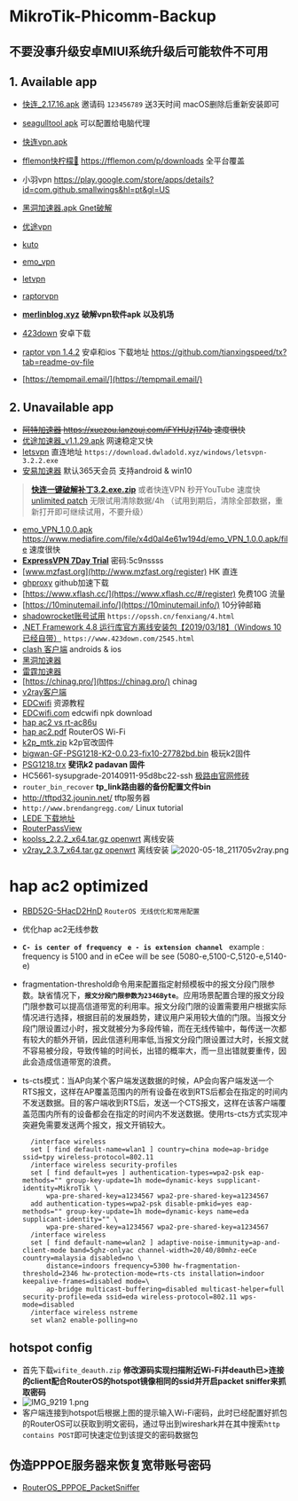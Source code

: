 # MikroTik-Phicomm-Backup
##  不要没事升级安卓MIUI系统升级后可能软件不可用
##   1. Available app

* [快连_2.17.16.apk](https://i11.lanzoug.com/1225110093566871bb/2022/12/14/8d7b0f7103fd3d74666b4a96a96dcef5.apk?st=M7r9lxFn95zTHvuOQ1YAsg&e=1671940728&b=ALFa2lfHUrJQugL_aA7tS6QfMCLcHhlTDU19YZwcuXm1TNgAuVGVRYlYtX2gCIgRr&fi=93566871&pid=116-30-196-126&up=2&mp=1&co=1)  邀请码 `123456789` 送3天时间 macOS删除后重新安装即可
* [seagulltool apk](https://seagulltool.web.app/index-zh.html) 可以配置给电脑代理
* [快连vpn.apk](https://i11.lanzoug.com/1219090093566871bb/2022/12/14/8d7b0f7103fd3d74666b4a96a96dcef5.apk?st=X6syo_GbymWVYGyRJOwx1A&e=1671414826&b=CLkLiwCQUbFQul6jVe1U71SfXONU1QGWBQlbZAApVGdWMwslBjdRYlUuUmVWdlI9&fi=93566871&pid=113-118-147-168&up=2&mp=1&co=1)
* [fflemon快柠檬🍋](https://fflemon.com/p/downloads) https://fflemon.com/p/downloads  全平台覆盖

* 小羽vpn https://play.google.com/store/apps/details?id=com.github.smallwings&hl=pt&gl=US
* [黑洞加速器.apk Gnet破解](https://www.mediafire.com/file/lm5yeexi0565hur/%25E9%25BB%2591%25E6%25B4%259E%25E5%258A%25A0%25E9%2580%259F%25E5%2599%25A8_v4.3.1.apk/file)

* [优途vpn](https://www.youtuvpn.co/index.html)

* [kuto](https://www.kutogroup.com/apps/zh-vpn.html)

* [emo_vpn](https://emo001.club/#/Download?category=Mac)

* [letvpn](https://letsvpn.world/)

* [raptorvpn](http://raptorvpn.net/#/index/info)

* [**merlinblog.xyz**](https://merlinblog.xyz/wiki/freess.html) **破解vpn软件apk 以及机场**

* [423down](https://www.423down.com/apk) 安卓下载
* [raptor vpn 1.4.2](www.sky77.cc) 安卓和ios 下载地址 https://github.com/tianxingspeed/tx?tab=readme-ov-file
* [https://tempmail.email/](https://tempmail.email/)
  

## 2. Unavailable app
* ~~[阿特加速器](atevpn.tk)  https://xuezou.lanzouj.com/iFYHUzj174b 速度很快~~
* [优途加速器_v1.1.29.apk](https://www.mediafire.com/file/fi7337flmt32fxd/%25E4%25BC%2598%25E9%2580%2594%25E5%258A%25A0%25E9%2580%259F%25E5%2599%25A8_v1.1.29.apk/file) 网速稳定又快
* [letsvpn](https://letsvpn.world/)  直连地址 `https://download.dwladold.xyz/windows/letsvpn-3.2.2.exe`
* [安易加速器](https://www.anyi8.com/)  默认365天会员 支持android & win10
 >  [**快连一键破解补丁3.2.exe.zip**](https://www.mediafire.com/file/wuyxj0pb4y3sgpi/%25E5%25BF%25AB%25E8%25BF%259E%25E4%25B8%2580%25E9%2594%25AE%25E7%25A0%25B4%25E8%25A7%25A3%25E8%25A1%25A5%25E4%25B8%25813.2.exe.zip/file)
 >  或者快连VPN 秒开YouTube 速度快  [unlimited patch](https://github.com/codewindy/Mikrotik-Phicomm-Backup/blob/master/%E5%BF%AB%E8%BF%9E%E4%B8%80%E9%94%AE%E7%A0%B4%E8%A7%A3%E8%A1%A5%E4%B8%813.2.exe)
 >  无限试用清除数据/4h  （试用到期后，清除全部数据，重新打开即可继续试用，不要升级）</br>

* [emo_VPN_1.0.0.apk](https://disk.yandex.ru/d/sSD6sJCr4Cao3A) https://www.mediafire.com/file/x4d0al4e61w194d/emo_VPN_1.0.0.apk/file 速度很快
* [**ExpressVPN 7Day Trial**](https://wwi.lanzoui.com/iERFMqseu6j) 密码:5c9nssss
* [www.mzfast.org](http://www.mzfast.org/register) HK 直连
* [ghproxy](https://ghproxy.com/) github加速下载
* [https://www.xflash.cc/](https://www.xflash.cc/#/register) 免费10G 流量
* [https://10minutemail.info/](https://10minutemail.info/) 10分钟邮箱
* [shadowrocket账号试用](https://opssh.cn/fenxiang/4.html) `https://opssh.cn/fenxiang/4.html`
* [.NET Framework 4.8 运行库官方离线安装包【2019/03/18】（Windows 10 已经自带）](https://download.visualstudio.microsoft.com/download/pr/014120d7-d689-4305-befd-3cb711108212/0fd66638cde16859462a6243a4629a50/ndp48-x86-x64-allos-enu.exe) `https://www.423down.com/2545.html`
* [clash 客户端](https://docs.cfw.lbyczf.com/) androids & ios
* [黑洞加速器](https://www.heidongfast.com/)
* [雷霆加速器](https://www.rufrsp.com/)
* [https://chinag.pro/](https://chinag.pro/) chinag
* [v2ray客户端](https://tlanyan.me/v2ray-clients-download/)
* [EDCwifi](https://www.edcwifi.com.cn/resources) 资源教程
* [EDCwifi.com](https://download.edcwifi.com/index.php?title=MikroTik%E6%89%8B%E5%86%8C) edcwifi npk download
* [hap ac2 vs rt-ac86u](http://routerchart.com/compare/mikrotik-routerboard-hap-ac-rb962uigs-5hact2hnt-151,asus-rt-ac86u-rt-ac86u-369)
* [hap ac2.pdf](https://www.edcwifi.com.cn/project/afc_api/Public/Uploads/2019-10-17/5da816a82f565.pdf) RouterOS Wi-Fi
* [k2p_mtk.zip](https://www.mingjinglu.com/write/548.html)  k2p官改固件
* [bigwan-GF-PSG1218-K2-0.0.23-fix10-27782bd.bin](http://dl.geewan.com/ )   极玩k2固件
* [PSG1218.trx](https://github.com/hanwckf/rt-n56u/releases )  **斐讯k2 padavan 固件**
* HC5661-sysupgrade-20140911-95d8bc22-ssh [极路由官网修砖](http://www.hiwifi.com/service_faq?id=62&article_id=34)
* `router_bin_recover`   **tp_link路由器的备份配置文件bin**
* http://tftpd32.jounin.net/  tftp服务器
* `http://www.brendangregg.com/` Linux tutorial
* [LEDE 下载地址](http://firmware.koolshare.cn/LEDE_X64_fw867/)
* [RouterPassView](https://www.nirsoft.net/utils/router_password_recovery.html)
* [koolss_2.2.2_x64.tar.gz openwrt](https://github.com/codewindy/Mikrotik-Phicomm-Backup/blob/master/koolss_2.2.2_x64.tar.gz) 离线安装 
* [v2ray_2.3.7_x64.tar.gz openwrt](https://github.com/codewindy/Mikrotik-Phicomm-Backup/blob/master/v2ray_2.3.7_x64.tar.gz) 离线安装
  ![2020-05-18_211705v2ray.png](https://i.loli.net/2020/05/18/EWYZBStAOx9wkDi.png)

# hap ac2 optimized

* [RBD52G-5HacD2HnD](https://codewindy.github.io/2020/04/18/RouterOS-Optimized/) `RouterOS 无线优化和常用配置`

* 优化hap ac2无线参数

* **`C- is center of frequency ` `e - is extension channel `**  example : frequency is 5100 and in eCee will be see (5080-e,5100-C,5120-e,5140-e)

* fragmentation-threshold命令用来配置指定射频模板中的报文分段门限参数。缺省情况下，**`报文分段门限参数为2346Byte`**。应用场景配置合理的报文分段门限参数可以提高信道带宽的利用率。报文分段门限的设置需要用户根据实际情况进行选择，根据目前的发展趋势，建议用户采用较大值的门限。当报文分段门限设置过小时，报文就被分为多段传输，而在无线传输中，每传送一次都有较大的额外开销，因此信道利用率低,当报文分段门限设置过大时，长报文就不容易被分段，导致传输的时间长，出错的概率大，而一旦出错就要重传，因此会造成信道带宽的浪费。

* ts-cts模式：当AP向某个客户端发送数据的时候，AP会向客户端发送一个RTS报文，这样在AP覆盖范围内的所有设备在收到RTS后都会在指定的时间内不发送数据。目的客户端收到RTS后，发送一个CTS报文，这样在该客户端覆盖范围内所有的设备都会在指定的时间内不发送数据。使用rts-cts方式实现冲突避免需要发送两个报文，报文开销较大。

  ```shell
    /interface wireless
    set [ find default-name=wlan1 ] country=china mode=ap-bridge ssid=tpy wireless-protocol=802.11
    /interface wireless security-profiles
    set [ find default=yes ] authentication-types=wpa2-psk eap-methods="" group-key-update=1h mode=dynamic-keys supplicant-identity=MikroTik \
        wpa-pre-shared-key=a1234567 wpa2-pre-shared-key=a1234567
    add authentication-types=wpa2-psk disable-pmkid=yes eap-methods="" group-key-update=1h mode=dynamic-keys name=eda supplicant-identity="" \
        wpa-pre-shared-key=a1234567 wpa2-pre-shared-key=a1234567
    /interface wireless
    set [ find default-name=wlan2 ] adaptive-noise-immunity=ap-and-client-mode band=5ghz-onlyac channel-width=20/40/80mhz-eeCe country=malaysia disabled=no \
        distance=indoors frequency=5300 hw-fragmentation-threshold=2346 hw-protection-mode=rts-cts installation=indoor keepalive-frames=disabled mode=\
        ap-bridge multicast-buffering=disabled multicast-helper=full security-profile=eda ssid=eda wireless-protocol=802.11 wps-mode=disabled
    /interface wireless nstreme
    set wlan2 enable-polling=no
  ```

## hotspot config

* 首先下载`wifite_deauth.zip` **修改源码实现扫描附近Wi-Fi并deauth已>连接的client配合RouterOS的hotspot镜像相同的ssid并开启packet sniffer来抓取密码**
* ![IMG_9219 _1_.png](https://i.loli.net/2020/08/31/zO68KxwlGdZaSyi.png)
* 客户端连接到hotspot后根据上图的提示输入Wi-Fi密码，此时已经配置好抓包的RouterOS可以获取到明文密码，通过导出到wireshark并在其中搜索`http contains POST`即可快速定位到该提交的密码数据包  

## 伪造PPPOE服务器来恢复宽带账号密码

* [RouterOS_PPPOE_PacketSniffer](https://codewindy.github.io/2018/05/01/RouterOS_PPPOE_PacketSniffer/)
